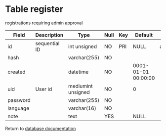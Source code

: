 Table register
===========
registrations requiring admin approval

| Field    | Description   | Type               | Null | Key | Default             | Extra          |    
| -------- | ------------- | ------------------ | ---- | --- | ------------------- | -------------- |    
| id       | sequential ID | int unsigned       | NO   | PRI | NULL                | auto_increment |    
| hash     |               | varchar(255)       | NO   |     |                     |                |    
| created  |               | datetime           | NO   |     | 0001-01-01 00:00:00 |                |    
| uid      | User id       | mediumint unsigned | NO   |     | 0                   |                |    
| password |               | varchar(255)       | NO   |     |                     |                |    
| language |               | varchar(16)        | NO   |     |                     |                |    
| note     |               | text               | YES  |     | NULL                |                |    

Return to [database documentation](help/database)
